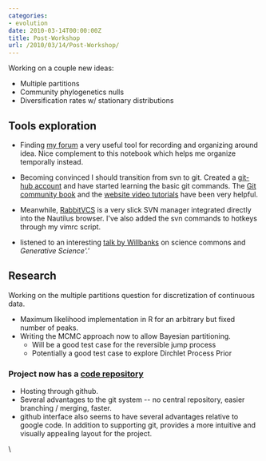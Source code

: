 ```yaml
---
categories:
- evolution
date: 2010-03-14T00:00:00Z
title: Post-Workshop
url: /2010/03/14/Post-Workshop/
---
```


Working on a couple new ideas:

-   Multiple partitions
-   Community phylogenetics nulls
-   Diversification rates w/ stationary distributions

Tools exploration
-----------------

-   Finding [my
    forum](http://phylogenetics.uservoice.com/forums/43843-general "http://phylogenetics.uservoice.com/forums/43843-general")
    a very useful tool for recording and organizing around idea. Nice
    complement to this notebook which helps me organize temporally
    instead.
-   Becoming convinced I should transition from svn to git. Created a
    [git-hub
    account](http://github.com/cboettig "http://github.com/cboettig")
    and have started learning the basic git commands. The [Git community
    book](http://book.git-scm.com/index.html "http://book.git-scm.com/index.html")
    and the [website video
    tutorials](http://learn.github.com/p/setup.html "http://learn.github.com/p/setup.html")
    have been very helpful.

-   Meanwhile,
    [RabbitVCS](http://rabbitvcs.org/ "http://rabbitvcs.org/") is a very
    slick SVN manager integrated directly into the Nautilus browser.
    I've also added the svn commands to hotkeys through my vimrc script.

-   listened to an interesting [talk by
    Willbanks](http://cyber.law.harvard.edu/events/luncheon/2010/03/wilbanks "http://cyber.law.harvard.edu/events/luncheon/2010/03/wilbanks")
    on science commons and *Generative Science'.'*

Research
--------

Working on the multiple partitions question for discretization of
continuous data.

-   Maximum likelihood implementation in R for an arbitrary but fixed
    number of peaks.
-   Writing the MCMC approach now to allow Bayesian partitioning.
    -   Will be a good test case for the reversible jump process
    -   Potentially a good test case to explore Dirchlet Process Prior

### Project now has a [code repository](http://github.com/cboettig/Comparative-Phylogenetics "http://github.com/cboettig/Comparative-Phylogenetics")

-   Hosting through github.
-   Several advantages to the git system -- no central repository,
    easier branching / merging, faster.
-   github interface also seems to have several advantages relative to
    google code. In addition to supporting git, provides a more
    intuitive and visually appealing layout for the project.

\


